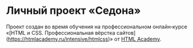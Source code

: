 # Личный проект «Седона»

Проект создан во время обучения на профессиональном онлайн‑курсе «[HTML и CSS. Профессиональная вёрстка сайтов]
(https://htmlacademy.ru/intensive/htmlcss)» от [HTML Academy](https://htmlacademy.ru).
